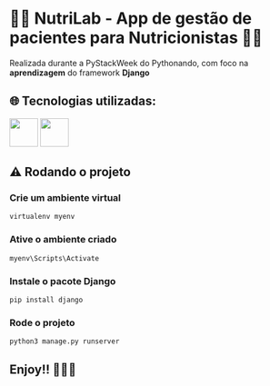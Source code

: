 # :woman_health_worker: NutriLab - App de gestão de pacientes para Nutricionistas :man_health_worker:

 Realizada durante a PyStackWeek do Pythonando, com foco na __aprendizagem__ do framework **Django**
 
## :globe_with_meridians: Tecnologias utilizadas:
<p display="inline-block">
    <img width="50" src="https://images.vexels.com/media/users/3/166477/isolated/lists/9bb722f0e85ddbc1ce0f064534fd2311-icone-da-linguagem-de-programacao-python.png"/>
    <img width="50" src="https://cdn.icon-icons.com/icons2/2415/PNG/512/django_original_logo_icon_146559.png"/>
</p>

## :warning: Rodando o projeto
### Crie um ambiente virtual
```
virtualenv myenv 
```
### Ative o ambiente criado
```
myenv\Scripts\Activate
```
### Instale o pacote Django
```
pip install django
```
### Rode o projeto
```
python3 manage.py runserver
```
## Enjoy!! :snake::snake::snake:
